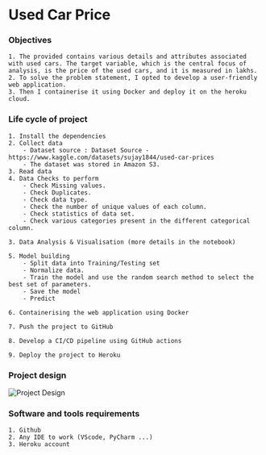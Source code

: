 # Used Car Price 

### Objectives
    1. The provided contains various details and attributes associated with used cars. The target variable, which is the central focus of analysis, is the price of the used cars, and it is measured in lakhs.
    2. To solve the problem statement, I opted to develop a user-friendly web application.
    3. Then I containerise it using Docker and deploy it on the heroku cloud.

### Life cycle of project
    1. Install the dependencies
    2. Collect data
        - Dataset source : Dataset Source - https://www.kaggle.com/datasets/sujay1844/used-car-prices
        - The dataset was stored in Amazon S3.
    3. Read data
    4. Data Checks to perform
        - Check Missing values.
        - Check Duplicates.
        - Check data type.
        - Check the number of unique values of each column.
        - Check statistics of data set.
        - Check various categories present in the different categorical column.

    3. Data Analysis & Visualisation (more details in the notebook)

    5. Model building
        - Split data into Training/Testing set
        - Normalize data.
        - Train the model and use the random search method to select the best set of parameters.
        - Save the model
        - Predict

    6. Containerising the web application using Docker

    7. Push the project to GitHub

    8. Develop a CI/CD pipeline using GitHub actions

    9. Deploy the project to Heroku 

### Project design 
![Project Design](https://github.com/Ahak99/used-car-price/assets/101395769/183e7494-753c-4ec5-bda5-00de17eda571)

### Software and tools requirements

    1. Github
    2. Any IDE to work (VScode, PyCharm ...)
    3. Heroku account
